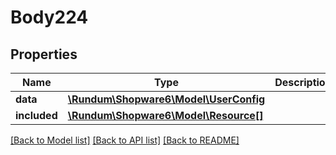 # Body224

## Properties
Name | Type | Description | Notes
------------ | ------------- | ------------- | -------------
**data** | [**\Rundum\Shopware6\Model\UserConfig**](UserConfig.md) |  | [optional] 
**included** | [**\Rundum\Shopware6\Model\Resource[]**](Resource.md) |  | [optional] 

[[Back to Model list]](../../README.md#documentation-for-models) [[Back to API list]](../../README.md#documentation-for-api-endpoints) [[Back to README]](../../README.md)

